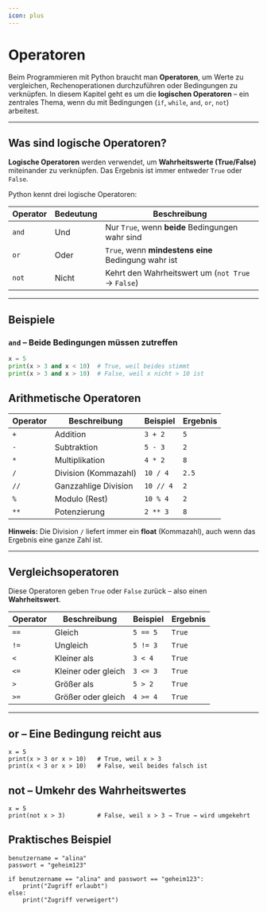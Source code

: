 ```yaml
---
icon: plus
---
```


# Operatoren

Beim Programmieren mit Python braucht man **Operatoren**, um Werte zu vergleichen, Rechenoperationen durchzuführen oder Bedingungen zu verknüpfen. In diesem Kapitel geht es um die **logischen Operatoren** – ein zentrales Thema, wenn du mit Bedingungen (`if`, `while`, `and`, `or`, `not`) arbeitest.

***

## Was sind logische Operatoren?

**Logische Operatoren** werden verwendet, um **Wahrheitswerte (True/False)** miteinander zu verknüpfen. Das Ergebnis ist immer entweder `True` oder `False`.

Python kennt drei logische Operatoren:

| Operator | Bedeutung | Beschreibung                                        |
| -------- | --------- | --------------------------------------------------- |
| `and`    | Und       | Nur `True`, wenn **beide** Bedingungen wahr sind    |
| `or`     | Oder      | `True`, wenn **mindestens eine** Bedingung wahr ist |
| `not`    | Nicht     | Kehrt den Wahrheitswert um (`not True` → `False`)   |

***

## Beispiele

### `and` – Beide Bedingungen müssen zutreffen

```python
x = 5
print(x > 3 and x < 10)  # True, weil beides stimmt
print(x > 3 and x > 10)  # False, weil x nicht > 10 ist
```

## Arithmetische Operatoren

| Operator | Beschreibung         | Beispiel  | Ergebnis |
| -------- | -------------------- | --------- | -------- |
| `+`      | Addition             | `3 + 2`   | `5`      |
| `-`      | Subtraktion          | `5 - 3`   | `2`      |
| `*`      | Multiplikation       | `4 * 2`   | `8`      |
| `/`      | Division (Kommazahl) | `10 / 4`  | `2.5`    |
| `//`     | Ganzzahlige Division | `10 // 4` | `2`      |
| `%`      | Modulo (Rest)        | `10 % 4`  | `2`      |
| `**`     | Potenzierung         | `2 ** 3`  | `8`      |

**Hinweis:** Die Division `/` liefert immer ein **float** (Kommazahl), auch wenn das Ergebnis eine ganze Zahl ist.

***

## Vergleichsoperatoren

Diese Operatoren geben `True` oder `False` zurück – also einen **Wahrheitswert**.

| Operator | Beschreibung        | Beispiel | Ergebnis |
| -------- | ------------------- | -------- | -------- |
| `==`     | Gleich              | `5 == 5` | `True`   |
| `!=`     | Ungleich            | `5 != 3` | `True`   |
| `<`      | Kleiner als         | `3 < 4`  | `True`   |
| `<=`     | Kleiner oder gleich | `3 <= 3` | `True`   |
| `>`      | Größer als          | `5 > 2`  | `True`   |
| `>=`     | Größer oder gleich  | `4 >= 4` | `True`   |

***

## or – Eine Bedingung reicht aus

```
x = 5
print(x > 3 or x > 10)   # True, weil x > 3
print(x < 3 or x > 10)   # False, weil beides falsch ist
```

## not – Umkehr des Wahrheitswertes

```
x = 5
print(not x > 3)         # False, weil x > 3 → True → wird umgekehrt
```

## Praktisches Beispiel

```
benutzername = "alina"
passwort = "geheim123"

if benutzername == "alina" and passwort == "geheim123":
    print("Zugriff erlaubt")
else:
    print("Zugriff verweigert")
```
